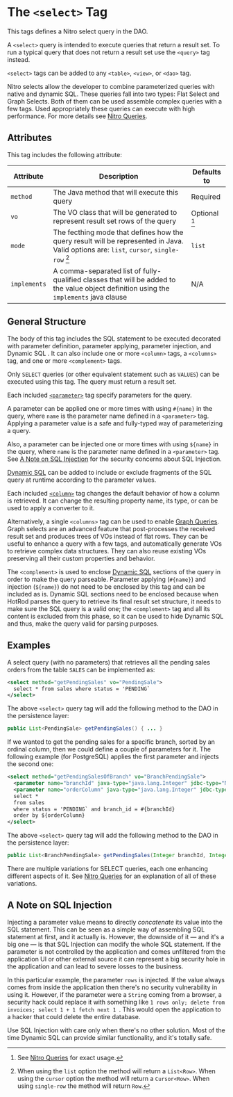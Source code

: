 # The `<select>` Tag

This tags defines a Nitro select query in the DAO.

A `<select>` query is intended to execute queries that return a result set. To run
a typical query that does not return a result set use the `<query>` tag instead.

`<select>` tags can be added to any `<table>`, `<view>`, or `<dao>` tag.

Nitro selects allow the developer to combine parameterized queries with native and dynamic SQL. These queries
fall into two types: Flat Select and Graph Selects. Both of them can be used assemble complex queries with a 
few tags. Used appropriately these queries can execute with high performance. For more details see
[Nitro Queries](../../nitro/nitro.md).


## Attributes

This tag includes the following attribute:

| Attribute | Description | Defaults to |
| -- | -- | -- |
| `method` | The Java method that will execute this query | Required |
| `vo` | The VO class that will be generated to represent result set rows of the query | Optional [^2] |
| `mode` | The fecthing mode that defines how the query result will be represented in Java. Valid options are: `list`, `cursor`, `single-row` [^1] | `list` |
| `implements` | A comma-separated list of fully-qualified classes that will be added to the value object definition using the `implements` java clause | N/A |

[^1]: When using the `list` option the method will return a `List<Row>`. When using the `cursor` option the method will return a `Cursor<Row>`. When using
`single-row` the method will return `Row`.
[^2]: See [Nitro Queries](../../nitro/nitro.md) for exact usage.


## General Structure

The body of this tag includes the SQL statement to be executed decorated with parameter definition, parameter applying,
parameter injection, and Dynamic SQL . It can also include one or more `<column>` tags, a `<columns>` tag, and one or
more `<complement>` tags.

Only `SELECT` queries (or other equivalent statement such as `VALUES`) can be executed using this tag. The 
query must return a result set.

Each included [`<parameter>`](./parameter.md) tag specify parameters for the query.

A parameter can be applied one or more times with using `#{name}` in the query, where `name` is the parameter name defined in
a `<parameter>` tag. Applying a parameter value is a safe and fully-typed way of parameterizing a query.

Also, a parameter can be injected one or more times with using `${name}` in the query, where `name` is the parameter name defined in
a `<parameter>` tag. See [A Note on SQL Injection](#a-note-on-sql-injection) for the security concerns about SQL Injection.

[Dynamic SQL](../../nitro/nitro-dynamic-sql.md) can be added to include or exclude fragments of the SQL query at runtime according 
to the parameter values.

Each included [`<column>`](./column.md) tag changes the default behavior of how a column is retrieved. It can 
change the resulting property name, its type, or can be used to apply a converter to it.

Alternatively, a single `<columns>` tag can be used to enable [Graph Queries](../../nitro/nitro-graph-selects.md).
Graph selects are an advanced feature that post-processes the received result set and produces trees of VOs instead
of flat rows. They can be useful to enhance a query with a few tags, and automatically generate VOs to retrieve complex 
data structures. They can also reuse existing VOs preserving all their custom properties and behavior.

The `<complement>` is used to enclose [Dynamic SQL](../../nitro/nitro-dynamic-sql.md) sections of the query in order to make the query parseable.
Parameter applying (`#{name}`) and injection (`${name}`) do not need to be enclosed by this tag and can be included as is.
Dynamic SQL sections need to be enclosed because when HotRod parses the query to retrieve its final result set structure,
it needs to make sure the SQL query is a valid one; the `<complement>` tag and all its content is excluded from this phase,
so it can be used to hide Dynamic SQL and thus, make the query valid for parsing purposes.


## Examples

A select query (with no parameters) that retrieves all the pending sales orders from the table `SALES` can be implemented as:

```xml
<select method="getPendingSales" vo="PendingSale">
  select * from sales where status = 'PENDING`
</select>
```

The above `<select>` query tag will add the following method to the DAO in the persistence layer:

```java
public List<PendingSale> getPendingSales() { ... }
```

If we wanted to get the pending sales for a specific branch, sorted by an ordinal column, then we 
could define a couple of parameters for it. The following example (for PostgreSQL) applies the first
parameter and injects the second one:

```xml
<select method="getPendingSalesOfBranch" vo="BranchPendingSale">
  <parameter name="branchId" java-type="java.lang.Integer" jdbc-type="NUMERIC" />
  <parameter name="orderColumn" java-type="java.lang.Integer" jdbc-type="NUMERIC" />
  select * 
  from sales 
  where status = 'PENDING` and branch_id = #{branchId}
  order by ${orderColumn}
</select>
```

The above `<select>` query tag will add the following method to the DAO in the persistence layer:

```java
public List<BranchPendingSale> getPendingSales(Integer branchId, Integer orderColumn) { ... }
```

There are multiple variations for SELECT queries, each one enhancing different aspects of it. See
[Nitro Queries](../../nitro/nitro.md) for an explanation of all of these variations.


## A Note on SQL Injection

Injecting a parameter value means to directly *concatenate* its value into the SQL statement. This can be seen as a
simple way of assembling SQL statement at first, and it actually is. However, the downside of it &mdash; and it's a big one
&mdash; is that SQL Injection can modify the whole SQL statement. If the parameter is not controlled by the application and
comes unfiltered from the application UI or other external source it can represent a big security hole in the application and
can lead to severe losses to the business.

In this particular example, the parameter `rows` is injected. If the value always comes from inside the application then there's no 
security vulnerability in using it. However, if the parameter were a `String` coming from a browser, a security hack could replace
it with something like `1 rows only; delete from invoices; select 1 + 1 fetch next 1 `. This would open the application to a 
hacker that could delete the entire database.

Use SQL Injection with care only when there's no other solution. Most of the time Dynamic SQL can provide similar functionality, 
and it's totally safe.










